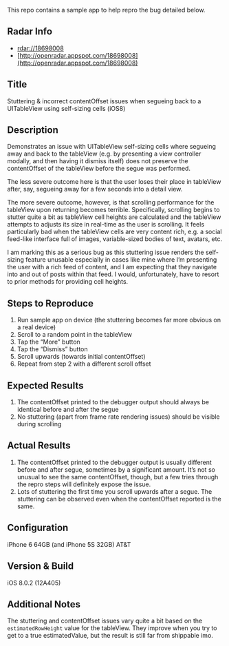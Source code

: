 This repo contains a sample app to help repro the bug detailed below. 

## Radar Info
* [rdar://18698008](rdar://18698008)
* [http://openradar.appspot.com/18698008](http://openradar.appspot.com/18698008)

## Title
Stuttering & incorrect contentOffset issues when segueing back to a UITableView using self-sizing cells (iOS8)

## Description
Demonstrates an issue with UITableView self-sizing cells where segueing away and back to the tableView (e.g. by presenting a view controller modally, and then having it dismiss itself) does not preserve the contentOffset of the tableView before the segue was performed. 

The less severe outcome here is that the user loses their place in tableView after, say, segueing away for a few seconds into a detail view. 

The more severe outcome, however, is that scrolling performance for the tableView upon returning becomes terrible. Specifically, scrolling begins to stutter quite a bit as tableView cell heights are calculated and the tableView attempts to adjusts its size in real-time as the user is scrolling. It feels particularly bad when the tableView cells are very content rich, e.g. a social feed-like interface full of images, variable-sized bodies of text, avatars, etc. 

I am marking this as a serious bug as this stuttering issue renders the self-sizing feature unusable especially in cases like mine where I’m presenting the user with a rich feed of content, and I am expecting that they navigate into and out of posts within that feed. I would, unfortunately, have to resort to prior methods for providing cell heights.

## Steps to Reproduce
1. Run sample app on device (the stuttering becomes far more obvious on a real device)
2. Scroll to a random point in the tableView
3. Tap the “More” button
4. Tap the “Dismiss” button 
5. Scroll upwards (towards initial contentOffset)
6. Repeat from step 2 with a different scroll offset

## Expected Results
1. The contentOffset printed to the debugger output should always be identical before and after the segue
2. No stuttering (apart from frame rate rendering issues) should be visible during scrolling

## Actual Results
1. The contentOffset printed to the debugger output is usually different before and after segue, sometimes by a significant amount. It’s not so unusual to see the same contentOffset, though, but a few tries through the repro steps will definitely expose the issue. 
2. Lots of stuttering the first time you scroll upwards after a segue. The stuttering can be observed even when the contentOffset reported is the same. 

## Configuration
iPhone 6 64GB (and iPhone 5S 32GB) AT&T

## Version & Build
iOS 8.0.2 (12A405)

## Additional Notes
The stuttering and contentOffset issues vary quite a bit based on the `estimatedRowHeight` value for the tableView. They improve when you try to get to a true estimatedValue, but the result is still far from shippable imo. 
